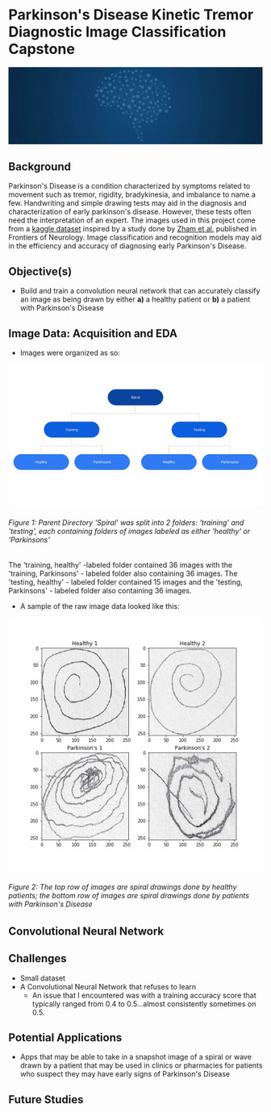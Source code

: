 # Parkinson's Disease Kinetic Tremor Diagnostic Image Classification Capstone

![banner](images/brain.jpg)

## Background
Parkinson's Disease is a condition characterized by symptoms related to movement such as tremor, rigidity, bradykinesia, and imbalance to name a few. Handwriting and simple drawing tests may aid in the diagnosis and characterization of early parkinson's disease. However, these tests often need the interpretation of an expert. The images used in this project come from a [kaggle dataset](https://www.kaggle.com/kmader/parkinsons-drawings) inspired by a study done by [Zham et al.](https://www.frontiersin.org/articles/10.3389/fneur.2017.00435/full) published in Frontiers of Neurology. Image classification and recognition models may aid in the efficiency and accuracy of diagnosing early Parkinson's Disease.

## Objective(s)
* Build and train a convolution neural network that can accurately classify an image as being drawn by either **a)** a healthy patient or **b)** a patient with Parkinson's Disease

## Image Data: Acquisition and EDA
* Images were organized as so:

![directory](images/Directory_hierarchy.jpg)
###### Figure 1: Parent Directory 'Spiral' was split into 2 folders: 'training' and 'testing', each containing folders of images labeled as either 'healthy' or 'Parkinsons'

The 'training, healthy' -labeled folder contained 36 images with the 'training, Parkinsons' - labeled folder also containing 36 images.
The 'testing, healthy' - labeled folder contained 15 images and the 'testing, Parkinsons' - labeled folder also containing 36 images.

* A sample of the raw image data looked like this: 

![placeholder](images/Raw_images.png)

###### Figure 2: The top row of images are spiral drawings done by healthy patients; the bottom row of images are spiral drawings done by patients with Parkinson's Disease

## Convolutional Neural Network

## Challenges
* Small dataset
* A Convolutional Neural Network that refuses to learn
  * An issue that I encountered was with a training accuracy score that typically ranged from 0.4 to 0.5...almost consistently sometimes on 0.5.
  
## Potential Applications
* Apps that may be able to take in a snapshot image of a spiral or wave drawn by a patient that may be used in clinics or pharmacies for patients who suspect they may have early signs of Parkinson's Disease

## Future Studies
